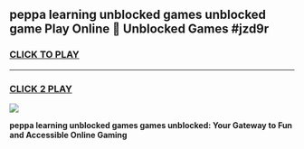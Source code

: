 
## peppa learning unblocked games unblocked game Play Online 👋 Unblocked Games #jzd9r
<h3>
<a href="https://premium.freeplayer.one?title=peppa_learning_unblocked_games&ref=21F">CLICK TO PLAY</a></h3>
<hr>

<h3>
<a href="https://premium.freeplayer.one?title=peppa_learning_unblocked_games&ref=21F">CLICK 2 PLAY</a>
  
</h3>

<a href="https://premium.freeplayer.one?title=peppa_learning_unblocked_games&ref=21F/"><img src="https://clearcache.store/games.png"></a>


**peppa learning unblocked games games unblocked: Your Gateway to Fun and Accessible Online Gaming**
